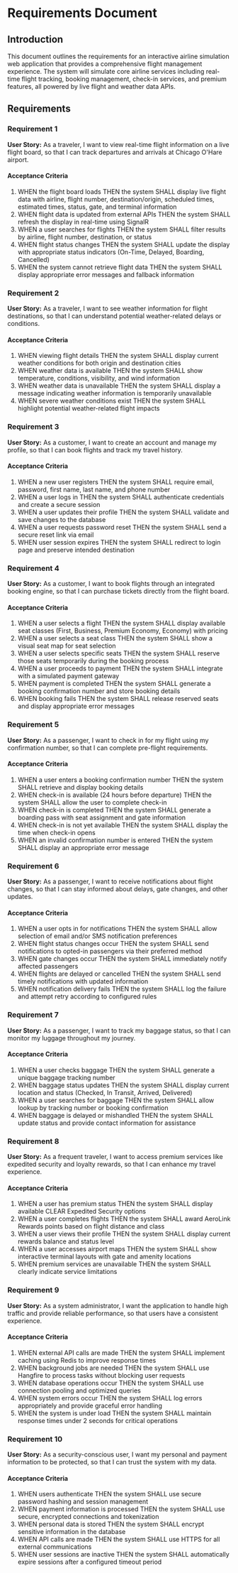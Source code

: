# Requirements Document

## Introduction

This document outlines the requirements for an interactive airline simulation web application that provides a comprehensive flight management experience. The system will simulate core airline services including real-time flight tracking, booking management, check-in services, and premium features, all powered by live flight and weather data APIs.

## Requirements

### Requirement 1

**User Story:** As a traveler, I want to view real-time flight information on a live flight board, so that I can track departures and arrivals at Chicago O'Hare airport.

#### Acceptance Criteria

1. WHEN the flight board loads THEN the system SHALL display live flight data with airline, flight number, destination/origin, scheduled times, estimated times, status, gate, and terminal information
2. WHEN flight data is updated from external APIs THEN the system SHALL refresh the display in real-time using SignalR
3. WHEN a user searches for flights THEN the system SHALL filter results by airline, flight number, destination, or status
4. WHEN flight status changes THEN the system SHALL update the display with appropriate status indicators (On-Time, Delayed, Boarding, Cancelled)
5. WHEN the system cannot retrieve flight data THEN the system SHALL display appropriate error messages and fallback information

### Requirement 2

**User Story:** As a traveler, I want to see weather information for flight destinations, so that I can understand potential weather-related delays or conditions.

#### Acceptance Criteria

1. WHEN viewing flight details THEN the system SHALL display current weather conditions for both origin and destination cities
2. WHEN weather data is available THEN the system SHALL show temperature, conditions, visibility, and wind information
3. WHEN weather data is unavailable THEN the system SHALL display a message indicating weather information is temporarily unavailable
4. WHEN severe weather conditions exist THEN the system SHALL highlight potential weather-related flight impacts

### Requirement 3

**User Story:** As a customer, I want to create an account and manage my profile, so that I can book flights and track my travel history.

#### Acceptance Criteria

1. WHEN a new user registers THEN the system SHALL require email, password, first name, last name, and phone number
2. WHEN a user logs in THEN the system SHALL authenticate credentials and create a secure session
3. WHEN a user updates their profile THEN the system SHALL validate and save changes to the database
4. WHEN a user requests password reset THEN the system SHALL send a secure reset link via email
5. WHEN user session expires THEN the system SHALL redirect to login page and preserve intended destination

### Requirement 4

**User Story:** As a customer, I want to book flights through an integrated booking engine, so that I can purchase tickets directly from the flight board.

#### Acceptance Criteria

1. WHEN a user selects a flight THEN the system SHALL display available seat classes (First, Business, Premium Economy, Economy) with pricing
2. WHEN a user selects a seat class THEN the system SHALL show a visual seat map for seat selection
3. WHEN a user selects specific seats THEN the system SHALL reserve those seats temporarily during the booking process
4. WHEN a user proceeds to payment THEN the system SHALL integrate with a simulated payment gateway
5. WHEN payment is completed THEN the system SHALL generate a booking confirmation number and store booking details
6. WHEN booking fails THEN the system SHALL release reserved seats and display appropriate error messages

### Requirement 5

**User Story:** As a passenger, I want to check in for my flight using my confirmation number, so that I can complete pre-flight requirements.

#### Acceptance Criteria

1. WHEN a user enters a booking confirmation number THEN the system SHALL retrieve and display booking details
2. WHEN check-in is available (24 hours before departure) THEN the system SHALL allow the user to complete check-in
3. WHEN check-in is completed THEN the system SHALL generate a boarding pass with seat assignment and gate information
4. WHEN check-in is not yet available THEN the system SHALL display the time when check-in opens
5. WHEN an invalid confirmation number is entered THEN the system SHALL display an appropriate error message

### Requirement 6

**User Story:** As a passenger, I want to receive notifications about flight changes, so that I can stay informed about delays, gate changes, and other updates.

#### Acceptance Criteria

1. WHEN a user opts in for notifications THEN the system SHALL allow selection of email and/or SMS notification preferences
2. WHEN flight status changes occur THEN the system SHALL send notifications to opted-in passengers via their preferred method
3. WHEN gate changes occur THEN the system SHALL immediately notify affected passengers
4. WHEN flights are delayed or cancelled THEN the system SHALL send timely notifications with updated information
5. WHEN notification delivery fails THEN the system SHALL log the failure and attempt retry according to configured rules

### Requirement 7

**User Story:** As a passenger, I want to track my baggage status, so that I can monitor my luggage throughout my journey.

#### Acceptance Criteria

1. WHEN a user checks baggage THEN the system SHALL generate a unique baggage tracking number
2. WHEN baggage status updates THEN the system SHALL display current location and status (Checked, In Transit, Arrived, Delivered)
3. WHEN a user searches for baggage THEN the system SHALL allow lookup by tracking number or booking confirmation
4. WHEN baggage is delayed or mishandled THEN the system SHALL update status and provide contact information for assistance

### Requirement 8

**User Story:** As a frequent traveler, I want to access premium services like expedited security and loyalty rewards, so that I can enhance my travel experience.

#### Acceptance Criteria

1. WHEN a user has premium status THEN the system SHALL display available CLEAR Expedited Security options
2. WHEN a user completes flights THEN the system SHALL award AeroLink Rewards points based on flight distance and class
3. WHEN a user views their profile THEN the system SHALL display current rewards balance and status level
4. WHEN a user accesses airport maps THEN the system SHALL show interactive terminal layouts with gate and amenity locations
5. WHEN premium services are unavailable THEN the system SHALL clearly indicate service limitations

### Requirement 9

**User Story:** As a system administrator, I want the application to handle high traffic and provide reliable performance, so that users have a consistent experience.

#### Acceptance Criteria

1. WHEN external API calls are made THEN the system SHALL implement caching using Redis to improve response times
2. WHEN background jobs are needed THEN the system SHALL use Hangfire to process tasks without blocking user requests
3. WHEN database operations occur THEN the system SHALL use connection pooling and optimized queries
4. WHEN system errors occur THEN the system SHALL log errors appropriately and provide graceful error handling
5. WHEN the system is under load THEN the system SHALL maintain response times under 2 seconds for critical operations

### Requirement 10

**User Story:** As a security-conscious user, I want my personal and payment information to be protected, so that I can trust the system with my data.

#### Acceptance Criteria

1. WHEN users authenticate THEN the system SHALL use secure password hashing and session management
2. WHEN payment information is processed THEN the system SHALL use secure, encrypted connections and tokenization
3. WHEN personal data is stored THEN the system SHALL encrypt sensitive information in the database
4. WHEN API calls are made THEN the system SHALL use HTTPS for all external communications
5. WHEN user sessions are inactive THEN the system SHALL automatically expire sessions after a configured timeout period